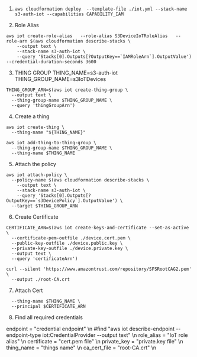 1. ```aws cloudformation deploy  --template-file ./iot.yml --stack-name s3-auth-iot --capabilities CAPABILITY_IAM```

2. Role Alias

```
aws iot create-role-alias   --role-alias S3DeviceIoTRoleAlias   --role-arn $(aws cloudformation describe-stacks \
    --output text \
    --stack-name s3-auth-iot \
    --query 'Stacks[0].Outputs[?OutputKey==`IAMRoleArn`].OutputValue')   --credential-duration-seconds 3600
```

3. THING GROUP
THING_NAME=s3-auth-iot
THING_GROUP_NAME=s3IoTDevices

```
THING_GROUP_ARN=$(aws iot create-thing-group \
  --output text \
  --thing-group-name $THING_GROUP_NAME \
  --query 'thingGroupArn')
```


4. Create a thing

```
aws iot create-thing \
  --thing-name "${THING_NAME}"

aws iot add-thing-to-thing-group \
  --thing-group-name $THING_GROUP_NAME \
  --thing-name $THING_NAME
```

5. Attach the policy

```
aws iot attach-policy \
  --policy-name $(aws cloudformation describe-stacks \
    --output text \
    --stack-name s3-auth-iot \
    --query 'Stacks[0].Outputs[?OutputKey==`s3DevicePolicy`].OutputValue') \
  --target $THING_GROUP_ARN
```

6. Create Certificate

```
CERTIFICATE_ARN=$(aws iot create-keys-and-certificate --set-as-active \
  --certificate-pem-outfile ./device.cert.pem \
  --public-key-outfile ./device.public.key \
  --private-key-outfile ./device.private.key \
  --output text \
  --query 'certificateArn')
```

```
curl --silent 'https://www.amazontrust.com/repository/SFSRootCAG2.pem' \
  --output ./root-CA.crt
```
7. Attach Cert
```aws iot attach-thing-principal \
  --thing-name $THING_NAME \
  --principal $CERTIFICATE_ARN
```
8. Find all required credentials

endpoint = "credential endpoint" \n
#find "aws iot describe-endpoint --endpoint-type iot\:CredentialProvider --output text" \n
role_alias = "IoT role alias" \n
certificate = "cert.pem file" \n
private_key = "private.key file" \n
thing_name = "things name" \n
ca_cert_file = "root-CA.crt" \n




